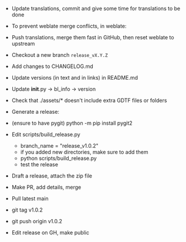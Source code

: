 * Update translations, commit and give some time for translations to be done
* To prevent weblate merge conflicts, in weblate:
* Push translations, merge them fast in GitHub, then reset weblate to upstream

* Checkout a new branch `release_vX.Y.Z`
* Add changes to CHANGELOG.md
* Update versions (in text and in links) in README.md
* Update __init__.py → bl_info → version
* Check that ./assets/* doesn't include extra GDTF files or folders
* Generate a release:
 * (ensure to have pygit) python -m pip install pygit2
 * Edit scripts/build_release.py
   * branch_name = "release_v1.0.2"
   * if you added new directories, make sure to add them
   * python scripts/build_release.py
   * test the release
* Draft a release, attach the zip file
* Make PR, add details, merge
* Pull latest main
* git tag v1.0.2
* git push origin v1.0.2
* Edit release on GH, make public


